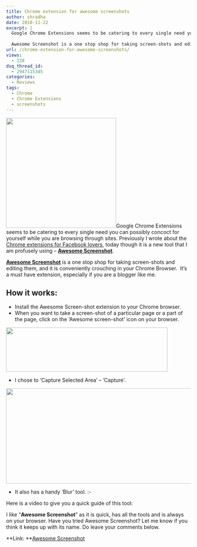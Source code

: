 ```yaml
---
title: Chrome extension for awesome screenshots
author: shradha
date: 2010-11-22
excerpt: |
  Google Chrome Extensions seems to be catering to every single need you can possibly concoct for yourself while you are browsing through sites. Previously I wrote about the Chrome extensions for Facebook lovers, today though it is a new tool that I am profusely using - Awesome Screenshot.
  
  Awesome Screenshot is a one stop shop for taking screen-shots and editing them, and it is conveniently crouching in your Chrome Browser.  It's a must have extension, especially if you are a blogger like me.
url: /chrome-extension-for-awesome-screenshots/
views:
  - 228
dsq_thread_id:
  - 2947115345
categories:
  - Reviews
tags:
  - Chrome
  - Chrome Extensions
  - screenshots
---
```

<a rel="attachment wp-att-32487" href="http://devilsworkshop.org/chrome-extension-for-awesome-screenshots/awesome_screenshots/"><img class="size-full wp-image-32487 alignright" title="Awesome_screenshots" src="http://cdn.devilsworkshop.org/files/2010/11/Awesome_screenshots.png" alt="" width="300" height="300" /></a>Google Chrome Extensions seems to be catering to every single need you can possibly concoct for yourself while you are browsing through sites. Previously I wrote about the <a href="http://fbknol.com/facebook-extensions-for-chrome/" onclick="_gaq.push(['_trackEvent', 'outbound-article', 'http://fbknol.com/facebook-extensions-for-chrome/', 'Chrome extensions for Facebook lovers']);" target="_blank">Chrome extensions for Facebook lovers</a>, today though it is a new tool that I am profusely using &#8211; <a href="https://chrome.google.com/extensions/detail/alelhddbbhepgpmgidjdcjakblofbmce" onclick="_gaq.push(['_trackEvent', 'outbound-article', 'https://chrome.google.com/extensions/detail/alelhddbbhepgpmgidjdcjakblofbmce', 'Awesome Screenshot']);" target="_blank"><strong>Awesome Screenshot</strong></a>.

<a href="https://chrome.google.com/extensions/detail/alelhddbbhepgpmgidjdcjakblofbmce" onclick="_gaq.push(['_trackEvent', 'outbound-article', 'https://chrome.google.com/extensions/detail/alelhddbbhepgpmgidjdcjakblofbmce', 'Awesome Screenshot']);" target="_blank"><strong>Awesome Screenshot</strong></a> is a one stop shop for taking screen-shots and editing them, and it is conveniently crouching in your Chrome Browser.  It&#8217;s a must have extension, especially if you are a blogger like me.

## How it works:

  * Install the Awesome Screen-shot extension to your Chrome browser.
  * When you want to take a screen-shot of a particular page or a part of the page, click on the &#8216;Awesome screen-shot&#8217; icon on your browser.

<a rel="attachment wp-att-32191" href="http://devilsworkshop.org/chrome-extension-for-awesome-screenshots/awesome_screenshot_options/"><img class="alignnone size-full wp-image-32191" title="awesome_screenshot_options" src="http://cdn.devilsworkshop.org/files/2010/11/awesome_screenshot_options.png" alt="" width="440" height="121" /></a>

  * I chose to &#8216;Capture Selected Area&#8217; &#8211; &#8216;Capture&#8217;.

<a rel="attachment wp-att-32195" href="http://devilsworkshop.org/chrome-extension-for-awesome-screenshots/awesome_screenshot_click-2/"><img class="alignnone size-full wp-image-32195" title="awesome_screenshot_click" src="http://cdn.devilsworkshop.org/files/2010/11/awesome_screenshot_click1.png" alt="" width="520" height="260" /></a>

  * It also has a handy &#8216;Blur&#8217; tool. <img src="http://devilsworkshop.org/wp-includes/images/smilies/simple-smile.png" alt=":-)" class="wp-smiley" style="height: 1em; max-height: 1em;" />

Here is a video to give you a quick guide of this tool:



I like &#8220;**Awesome Screenshot**&#8221; as it is quick, has all the tools and is always on your browser. Have you tried Awesome Screenshot? Let me know if you think it keeps up with its name. Do leave your comments below.

**Link: **<a href="https://chrome.google.com/extensions/detail/alelhddbbhepgpmgidjdcjakblofbmce" onclick="_gaq.push(['_trackEvent', 'outbound-article', 'https://chrome.google.com/extensions/detail/alelhddbbhepgpmgidjdcjakblofbmce', 'Awesome Screenshot']);" target="_blank">Awesome Screenshot</a>

